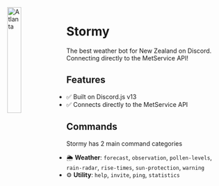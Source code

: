 <img width="25%" height="25%" align="left" style="float: left; margin: 0 10px 0 0;" alt="Atlanta" src="https://cdn.discordapp.com/emojis/879598918919393310.png?v=1">

# Stormy
The best weather bot for New Zealand on Discord. Connecting directly to the MetService API!


## Features

* ✅ Built on Discord.js v13
* ✅ Connects directly to the MetService API

## Commands

Stormy has 2 main command categories

*   🌦️ **Weather**: `forecast`, `observation`, `pollen-levels`, `rain-radar`, `rise-times`, `sun-protection`, `warning`
*   ⚙️ **Utility**: `help`, `invite`, `ping`, `statistics`

